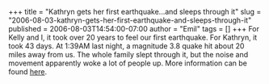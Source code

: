 +++
title = "Kathryn gets her first earthquake...and sleeps through it"
slug = "2006-08-03-kathryn-gets-her-first-earthquake-and-sleeps-through-it"
published = 2006-08-03T14:54:00-07:00
author = "Emil"
tags = []
+++
For Kelly and I, it took over 20 years to feel our first earthquake. For
Kathryn, it took 43 days. At 1:39AM last night, a magnitude 3.8 quake
hit about 20 miles away from us. The whole family slept through it, but
the noise and movement apparently woke a lot of people up. More
information can be found
[here](http://www.oregonlive.com/newslogs/oregonian/index.ssf?/mtlogs/olive_oregonian_news/archives/2006_08.html#168206).
